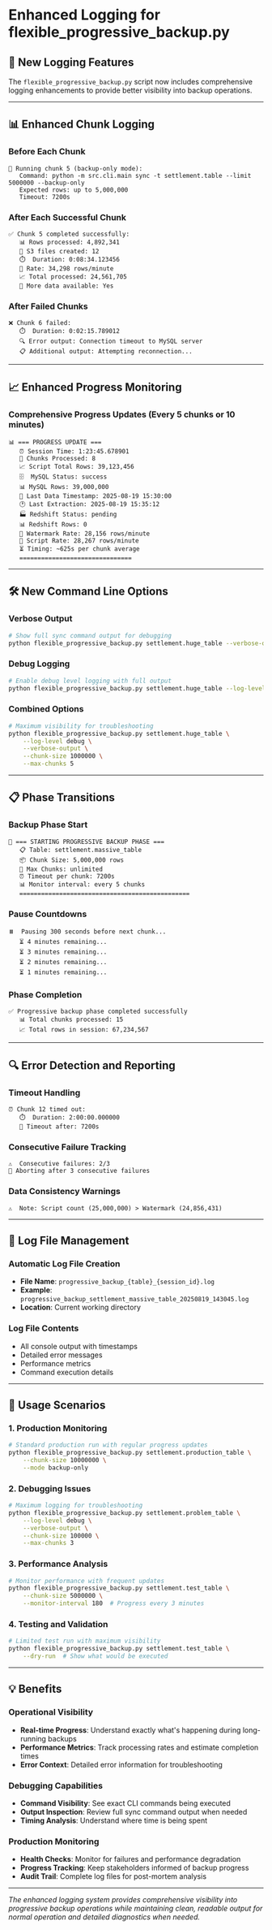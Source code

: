 # Enhanced Logging for flexible_progressive_backup.py

## 🚀 New Logging Features

The `flexible_progressive_backup.py` script now includes comprehensive logging enhancements to provide better visibility into backup operations.

---

## 📊 **Enhanced Chunk Logging**

### **Before Each Chunk**
```
🔄 Running chunk 5 (backup-only mode):
   Command: python -m src.cli.main sync -t settlement.table --limit 5000000 --backup-only
   Expected rows: up to 5,000,000
   Timeout: 7200s
```

### **After Each Successful Chunk**
```
✅ Chunk 5 completed successfully:
   📊 Rows processed: 4,892,341
   📁 S3 files created: 12
   ⏱️  Duration: 0:08:34.123456
   🚀 Rate: 34,298 rows/minute
   📈 Total processed: 24,561,705
   🔄 More data available: Yes
```

### **After Failed Chunks**
```
❌ Chunk 6 failed:
   ⏱️  Duration: 0:02:15.789012
   🔍 Error output: Connection timeout to MySQL server
   📋 Additional output: Attempting reconnection...
```

---

## 📈 **Enhanced Progress Monitoring**

### **Comprehensive Progress Updates** (Every 5 chunks or 10 minutes)
```
📊 === PROGRESS UPDATE ===
   ⏰ Session Time: 1:23:45.678901
   🔢 Chunks Processed: 8
   📈 Script Total Rows: 39,123,456
   🗄️  MySQL Status: success
   📊 MySQL Rows: 39,000,000
   📅 Last Data Timestamp: 2025-08-19 15:30:00
   🕐 Last Extraction: 2025-08-19 15:35:12
   🏭 Redshift Status: pending
   📊 Redshift Rows: 0
   🚀 Watermark Rate: 28,156 rows/minute
   🏃 Script Rate: 28,267 rows/minute
   ⏳ Timing: ~625s per chunk average
   ===============================
```

---

## 🛠️ **New Command Line Options**

### **Verbose Output**
```bash
# Show full sync command output for debugging
python flexible_progressive_backup.py settlement.huge_table --verbose-output
```

### **Debug Logging**
```bash
# Enable debug level logging with full output
python flexible_progressive_backup.py settlement.huge_table --log-level debug
```

### **Combined Options**
```bash
# Maximum visibility for troubleshooting
python flexible_progressive_backup.py settlement.huge_table \
    --log-level debug \
    --verbose-output \
    --chunk-size 1000000 \
    --max-chunks 5
```

---

## 📋 **Phase Transitions**

### **Backup Phase Start**
```
🚀 === STARTING PROGRESSIVE BACKUP PHASE ===
   📋 Table: settlement.massive_table
   📦 Chunk Size: 5,000,000 rows
   🔢 Max Chunks: unlimited
   ⏰ Timeout per chunk: 7200s
   📊 Monitor interval: every 5 chunks
   ===============================================
```

### **Pause Countdowns**
```
⏸️  Pausing 300 seconds before next chunk...
   ⏳ 4 minutes remaining...
   ⏳ 3 minutes remaining...
   ⏳ 2 minutes remaining...
   ⏳ 1 minutes remaining...
```

### **Phase Completion**
```
✅ Progressive backup phase completed successfully
   📊 Total chunks processed: 15
   📈 Total rows in session: 67,234,567
```

---

## 🔍 **Error Detection and Reporting**

### **Timeout Handling**
```
⏰ Chunk 12 timed out:
   ⏱️  Duration: 2:00:00.000000
   🚨 Timeout after: 7200s
```

### **Consecutive Failure Tracking**
```
⚠️  Consecutive failures: 2/3
🛑 Aborting after 3 consecutive failures
```

### **Data Consistency Warnings**
```
⚠️  Note: Script count (25,000,000) > Watermark (24,856,431)
```

---

## 📁 **Log File Management**

### **Automatic Log File Creation**
- **File Name**: `progressive_backup_{table}_{session_id}.log`
- **Example**: `progressive_backup_settlement_massive_table_20250819_143045.log`
- **Location**: Current working directory

### **Log File Contents**
- All console output with timestamps
- Detailed error messages
- Performance metrics
- Command execution details

---

## 🎯 **Usage Scenarios**

### **1. Production Monitoring**
```bash
# Standard production run with regular progress updates
python flexible_progressive_backup.py settlement.production_table \
    --chunk-size 10000000 \
    --mode backup-only
```

### **2. Debugging Issues**
```bash
# Maximum logging for troubleshooting
python flexible_progressive_backup.py settlement.problem_table \
    --log-level debug \
    --verbose-output \
    --chunk-size 100000 \
    --max-chunks 3
```

### **3. Performance Analysis**
```bash
# Monitor performance with frequent updates
python flexible_progressive_backup.py settlement.test_table \
    --chunk-size 5000000 \
    --monitor-interval 180  # Progress every 3 minutes
```

### **4. Testing and Validation**
```bash
# Limited test run with maximum visibility
python flexible_progressive_backup.py settlement.test_table \
    --dry-run  # Show what would be executed
```

---

## 💡 **Benefits**

### **Operational Visibility**
- **Real-time Progress**: Understand exactly what's happening during long-running backups
- **Performance Metrics**: Track processing rates and estimate completion times
- **Error Context**: Detailed error information for troubleshooting

### **Debugging Capabilities**
- **Command Visibility**: See exact CLI commands being executed
- **Output Inspection**: Review full sync command output when needed
- **Timing Analysis**: Understand where time is being spent

### **Production Monitoring**
- **Health Checks**: Monitor for failures and performance degradation
- **Progress Tracking**: Keep stakeholders informed of backup progress
- **Audit Trail**: Complete log files for post-mortem analysis

---

*The enhanced logging system provides comprehensive visibility into progressive backup operations while maintaining clean, readable output for normal operation and detailed diagnostics when needed.*
